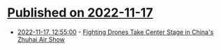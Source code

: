 # [Published on 2022-11-17](index.md)

* [2022-11-17, 12:55:00](https://soylentnews.org/article.pl?sid=22/11/16/1946229&from=rss) - [Fighting Drones Take Center Stage in China's Zhuhai Air Show](https://soylentnews.org/article.pl?sid=22/11/16/1946229&from=rss)
